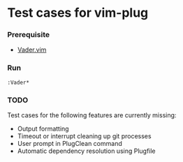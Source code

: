 Test cases for vim-plug
=======================

### Prerequisite

- [Vader.vim](https://github.com/junegunn/vader.vim)

### Run

```vim
:Vader*
```

### TODO

Test cases for the following features are currently missing:

- Output formatting
- Timeout or interrupt cleaning up git processes
- User prompt in PlugClean command
- Automatic dependency resolution using Plugfile

